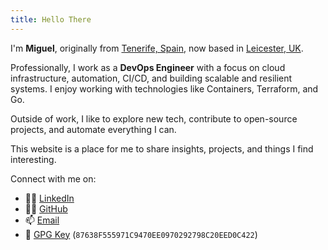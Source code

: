 ```yaml
---
title: Hello There
---
```


I'm **Miguel**, originally from [Tenerife, Spain](https://maps.app.goo.gl/QoJz1JZsM4w9tTqs5), now based in [Leicester, UK](https://maps.app.goo.gl/oK1RmSCska8D9TAa9).

Professionally, I work as a **DevOps Engineer** with a focus on cloud infrastructure, automation, CI/CD, and building scalable and resilient systems. I enjoy working with technologies like Containers, Terraform, and Go.

Outside of work, I like to explore new tech, contribute to open-source projects, and automate everything I can.

This website is a place for me to share insights, projects, and things I find interesting.

Connect with me on:  

- 👨‍💼 [LinkedIn](https://www.linkedin.com/in/migueldhdez)
- 🧑‍💻 [GitHub](https://github.com/Madh93)
- 📫 [Email](mailto:me@mhdez.com)
- 🔑 [GPG Key](/pubkey.asc) (`87638F555971C9470EE0970292798C20EED0C422`)  
